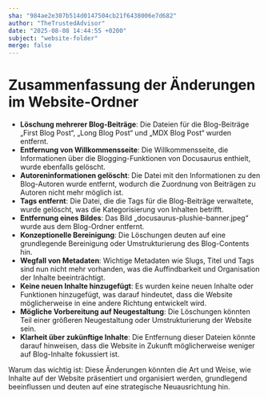 ```yaml
---
sha: "984ae2e307b514d0147504cb21f6438006e7d682"
author: "TheTrustedAdvisor"
date: "2025-08-08 14:44:55 +0200"
subject: "website-folder"
merge: false
---
```


# Zusammenfassung der Änderungen im Website-Ordner

- **Löschung mehrerer Blog-Beiträge**: Die Dateien für die Blog-Beiträge „First Blog Post“, „Long Blog Post“ und „MDX Blog Post“ wurden entfernt. 
- **Entfernung von Willkommensseite**: Die Willkommensseite, die Informationen über die Blogging-Funktionen von Docusaurus enthielt, wurde ebenfalls gelöscht.
- **Autoreninformationen gelöscht**: Die Datei mit den Informationen zu den Blog-Autoren wurde entfernt, wodurch die Zuordnung von Beiträgen zu Autoren nicht mehr möglich ist.
- **Tags entfernt**: Die Datei, die die Tags für die Blog-Beiträge verwaltete, wurde gelöscht, was die Kategorisierung von Inhalten betrifft.
- **Entfernung eines Bildes**: Das Bild „docusaurus-plushie-banner.jpeg“ wurde aus dem Blog-Ordner entfernt.
- **Konzeptionelle Bereinigung**: Die Löschungen deuten auf eine grundlegende Bereinigung oder Umstrukturierung des Blog-Contents hin.
- **Wegfall von Metadaten**: Wichtige Metadaten wie Slugs, Titel und Tags sind nun nicht mehr vorhanden, was die Auffindbarkeit und Organisation der Inhalte beeinträchtigt.
- **Keine neuen Inhalte hinzugefügt**: Es wurden keine neuen Inhalte oder Funktionen hinzugefügt, was darauf hindeutet, dass die Website möglicherweise in eine andere Richtung entwickelt wird.
- **Mögliche Vorbereitung auf Neugestaltung**: Die Löschungen könnten Teil einer größeren Neugestaltung oder Umstrukturierung der Website sein.
- **Klarheit über zukünftige Inhalte**: Die Entfernung dieser Dateien könnte darauf hinweisen, dass die Website in Zukunft möglicherweise weniger auf Blog-Inhalte fokussiert ist.

Warum das wichtig ist: Diese Änderungen könnten die Art und Weise, wie Inhalte auf der Website präsentiert und organisiert werden, grundlegend beeinflussen und deuten auf eine strategische Neuausrichtung hin.

